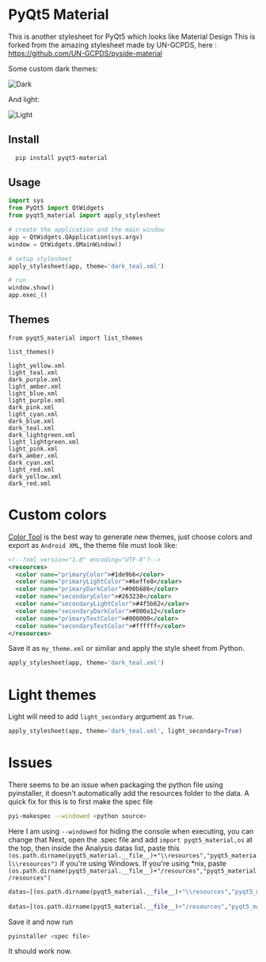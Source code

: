 # PyQt5 Material

This is another stylesheet for PyQt5 which looks like Material Design
This is forked from the amazing stylesheet made by UN-GCPDS, here : https://github.com/UN-GCPDS/pyside-material


Some custom dark themes:

![Dark](https://github.com/UN-GCPDS/pyside-material/raw/master/docs/source/images/dark.gif)


And light:

![Light](https://github.com/UN-GCPDS/pyside-material/raw/master/docs/source/images/light.gif)


## Install
```bash
  pip install pyqt5-material
```

## Usage

```python
import sys
from PyQt5 import QtWidgets
from pyqt5_material import apply_stylesheet

# create the application and the main window
app = QtWidgets.QApplication(sys.argv)
window = QtWidgets.QMainWindow()

# setup stylesheet
apply_stylesheet(app, theme='dark_teal.xml')

# run
window.show()
app.exec_()
```

## Themes

```
from pyqt5_material import list_themes

list_themes()
```

```
light_yellow.xml
light_teal.xml
dark_purple.xml
light_amber.xml
light_blue.xml
light_purple.xml
dark_pink.xml
light_cyan.xml
dark_blue.xml
dark_teal.xml
dark_lightgreen.xml
light_lightgreen.xml
light_pink.xml
dark_amber.xml
dark_cyan.xml
light_red.xml
dark_yellow.xml
dark_red.xml
```



# Custom colors

[Color Tool](https://material.io/resources/color/) is the best way to
generate new themes, just choose colors and export as `Android XML`, the theme
file must look like:

```xml
<!--?xml version="1.0" encoding="UTF-8"?-->
<resources>
  <color name="primaryColor">#1de9b6</color>
  <color name="primaryLightColor">#6effe8</color>
  <color name="primaryDarkColor">#00b686</color>
  <color name="secondaryColor">#263238</color>
  <color name="secondaryLightColor">#4f5b62</color>
  <color name="secondaryDarkColor">#000a12</color>
  <color name="primaryTextColor">#000000</color>
  <color name="secondaryTextColor">#ffffff</color>
</resources>
```

Save it as `my_theme.xml` or similar and apply the style sheet from Python.

```python
apply_stylesheet(app, theme='dark_teal.xml')
```


# Light themes


Light will need to add `light_secondary` argument as `True`.

```python
apply_stylesheet(app, theme='dark_teal.xml', light_secondary=True)
```
# Issues

There seems to be an issue when packaging the python file using pyinstaller, it doesn't automatically add the resources folder to the data. A quick fix for this is to first make the spec file

```bash
pyi-makespec --windowed <python source>
```
Here I am using `--windowed` for hiding the console when executing, you can change that
Next, open the .spec file and add `import pyqt5_material,os` at the top, then inside the Analysis datas list, paste this `(os.path.dirname(pyqt5_material.__file__)+"\\resources","pyqt5_material\\resources")` if you're using Windows. If you're using *nix, paste `(os.path.dirname(pyqt5_material.__file__)+"/resources","pyqt5_material/resources")`
```python
datas=[(os.path.dirname(pyqt5_material.__file__)+"\\resources","pyqt5_material\\resources")]  #If it's Windows
        
datas=[(os.path.dirname(pyqt5_material.__file__)+"/resources","pyqt5_material/resources")]  #If its *nix
```
Save it and now run
```bash 
pyinstaller <spec file>
```
It should work now.

